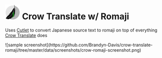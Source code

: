 # ![Crow Translate logo](data/icons/app/48-apps-crow-translate.png) Crow Translate w/ Romaji

Uses [Cutlet](https://github.com/polm/cutlet) to convert Japanese source text to romaji on top of everything [Crow Translate](https://github.com/crow-translate/crow-translate) does

<p>
![sample screenshot](https://github.com/Brandyn-Davis/crow-translate-romaji/tree/master/data/screenshots/crow-romaji-screenshot.png)
</p>

